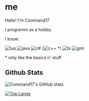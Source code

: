 # me

Hello! I'm Command17

I programm as a hobby.

I know:

![lua](https://img.shields.io/badge/-Lua-blue?style=for-the-badge&logo=Lua) ![java](https://img.shields.io/badge/-Java-red?style=for-the-badge&logo=OpenJDK&logoColor=white) ![c#](https://img.shields.io/badge/-C%23-green?style=for-the-badge&logo=CSharp) (![c++](https://img.shields.io/badge/-C%2B%2B-blue?style=for-the-badge&logo=CPlusPlus) *)
![ts](https://img.shields.io/badge/-TypeScript-blue?style=for-the-badge&logo=TypeScript&logoColor=white) ![gml](https://img.shields.io/badge/-GML-green?style=for-the-badge&logo=Gamemaker)

\* only like the basics n' stuff

## Github Stats

![Command17's GitHub stats](https://github-readme-stats.vercel.app/api?username=command17&show_icons=true&theme=transparent)

[![Top Langs](https://github-readme-stats.vercel.app/api/top-langs/?username=command17&layout=compact&theme=transparent)](https://github.com/anuraghazra/github-readme-stats)

